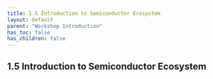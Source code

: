 ```yaml
---
title: 1.5 Introduction to Semiconductor Ecosystem
layout: default
parent: "Workshop Introduction"
has_toc: false
has_children: false
---
```

## 1.5 Introduction to Semiconductor Ecosystem